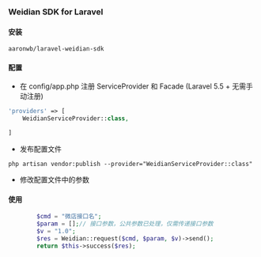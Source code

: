 ### Weidian SDK for Laravel

#### 安装
```
aaronwb/laravel-weidian-sdk
```

#### 配置
* 在 config/app.php 注册 ServiceProvider 和 Facade (Laravel 5.5 + 无需手动注册)
```php
'providers' => [
    WeidianServiceProvider::class,

]
```
* 发布配置文件
```
php artisan vendor:publish --provider="WeidianServiceProvider::class"
```
* 修改配置文件中的参数

#### 使用
```php
        $cmd = "微店接口名";
        $param = [];// 接口参数，公共参数已处理，仅需传递接口参数
        $v = "1.0";
        $res = Weidian::request($cmd, $param, $v)->send();
        return $this->success($res);
```